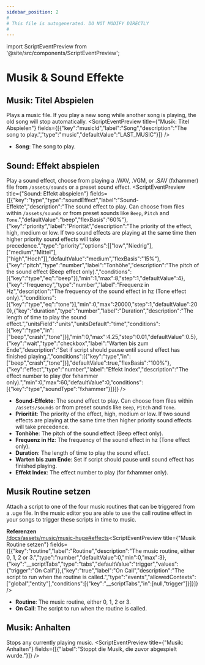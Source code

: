 ```yaml
---
sidebar_position: 2
#
# This file is autogenerated. DO NOT MODIFY DIRECTLY
#
---
```


import ScriptEventPreview from '@site/src/components/ScriptEventPreview';

# Musik & Sound Effekte

## Musik: Titel Abspielen
Plays a music file. If you play a new song while another song is playing, the old song will stop automatically.
<ScriptEventPreview title={"Musik: Titel Abspielen"} fields={[{"key":"musicId","label":"Song","description":"The song to play.","type":"music","defaultValue":"LAST_MUSIC"}]} />

- **Song**: The song to play.  

## Sound: Effekt abspielen
Play a sound effect, choose from playing a .WAV, .VGM, or .SAV (fxhammer) file from `/assets/sounds` or a preset sound effect.
<ScriptEventPreview title={"Sound: Effekt abspielen"} fields={[{"key":"type","type":"soundEffect","label":"Sound-Effekte","description":"The sound effect to play. Can choose from files within `/assets/sounds` or from preset sounds like `Beep`, `Pitch` and `Tone`.","defaultValue":"beep","flexBasis":"60%"},{"key":"priority","label":"Priorität","description":"The priority of the effect, high, medium or low. If two sound effects are playing at the same time then higher priority sound effects will take precedence.","type":"priority","options":[["low","Niedrig"],["medium","Mittel"],["high","Hoch"]],"defaultValue":"medium","flexBasis":"15%"},{"key":"pitch","type":"number","label":"Tonhöhe","description":"The pitch of the sound effect (Beep effect only).","conditions":[{"key":"type","eq":"beep"}],"min":1,"max":8,"step":1,"defaultValue":4},{"key":"frequency","type":"number","label":"Frequenz in Hz","description":"The frequency of the sound effect in hz (Tone effect only).","conditions":[{"key":"type","eq":"tone"}],"min":0,"max":20000,"step":1,"defaultValue":200},{"key":"duration","type":"number","label":"Duration","description":"The length of time to play the sound effect.","unitsField":"units","unitsDefault":"time","conditions":[{"key":"type","in":["beep","crash","tone"]}],"min":0,"max":4.25,"step":0.01,"defaultValue":0.5},{"key":"wait","type":"checkbox","label":"Warten bis zum Ende","description":"Set if script should pause until sound effect has finished playing.","conditions":[{"key":"type","in":["beep","crash","tone"]}],"defaultValue":true,"flexBasis":"100%"},{"key":"effect","type":"number","label":"Effekt Index","description":"The effect number to play (for fxhammer only).","min":0,"max":60,"defaultValue":0,"conditions":[{"key":"type","soundType":"fxhammer"}]}]} />

- **Sound-Effekte**: The sound effect to play. Can choose from files within `/assets/sounds` or from preset sounds like `Beep`, `Pitch` and `Tone`.  
- **Priorität**: The priority of the effect, high, medium or low. If two sound effects are playing at the same time then higher priority sound effects will take precedence.  
- **Tonhöhe**: The pitch of the sound effect (Beep effect only).  
- **Frequenz in Hz**: The frequency of the sound effect in hz (Tone effect only).  
- **Duration**: The length of time to play the sound effect.  
- **Warten bis zum Ende**: Set if script should pause until sound effect has finished playing.  
- **Effekt Index**: The effect number to play (for fxhammer only).  

## Musik Routine setzen
Attach a script to one of the four music routines that can be triggered from a .uge file. In the music editor you are able to use the call routine effect in your songs to trigger these scripts in time to music.

**Referenzen**  
[/docs/assets/music/music-huge#effects](/docs/assets/music/music-huge#effects)<ScriptEventPreview title={"Musik Routine setzen"} fields={[{"key":"routine","label":"Routine","description":"The music routine, either 0, 1, 2 or 3.","type":"number","defaultValue":0,"min":0,"max":3},{"key":"__scriptTabs","type":"tabs","defaultValue":"trigger","values":{"trigger":"On Call"}},{"key":"true","label":"On Call","description":"The script to run when the routine is called.","type":"events","allowedContexts":["global","entity"],"conditions":[{"key":"__scriptTabs","in":[null,"trigger"]}]}]} />

- **Routine**: The music routine, either 0, 1, 2 or 3.  
- **On Call**: The script to run when the routine is called.  

## Musik: Anhalten
Stops any currently playing music.
<ScriptEventPreview title={"Musik: Anhalten"} fields={[{"label":"Stoppt die Musik, die zuvor abgespielt wurde."}]} />


